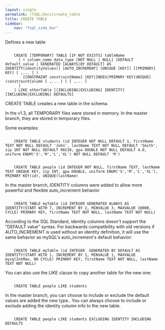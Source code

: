```yaml
---
layout: single
permalink: /fSQL/docs/create_table
title: CREATE TABLE
sidebar:
    nav: "fsql_side_bar"
---
```

<p>Defines a new table<p>

<pre><code class="sql">
    CREATE [TEMPORARY] TABLE [IF NOT EXISTS] tableName 
      [ ( column_name data_type [NOT NULL | NULL] [DEFAULT default_value | GENERATED [ALWAYS|BY DEFAULT] AS IDENTITY(identityValues)] [AUTO_INCREMENT] [UNIQUE [KEY]] [[PRIMARY] KEY] [ ,... ] )
        [CONSTRAINT constraintName] [KEY|INDEX|PRIMARY KEY|UNIQUE] (constraintColumn [ ,... ] ) [ ,... ] 
      ]
    | LIKE otherTable [[INCLUDING|EXCLUDING] IDENTITY] [INCLUDING|EXCLUDING] DEFAULTS]
</code></pre>

<p>CREATE TABLE creates a new table in the schema.</p>

<p>In the v1.3, all TEMPORARY files were stored in memory.  In the master branch, they are stored in temporary files.<p>

<p>Some examples:<p>

<pre><code class="sql">
    CREATE TABLE students (id INTEGER NOT NULL DEFAULT 1, firstName TEXT NOT NULL DEFAULT 'John', lastName TEXT NOT NULL DEFAULT 'Smith', zip INT NOT NULL DEFAULT 90210, gpa DOUBLE NOT NULL DEFAULT 4.0, uniform ENUM('S','M','L','XL') NOT NULL DEFAULT 'M')
</code></pre>

<pre><code class="sql">
    CREATE TABLE people (id INTEGER NOT NULL, firstName TEXT, lastName TEXT UNIQUE KEY, zip INT, gpa DOUBLE, uniform ENUM('S','M','L','XL'), PRIMARY KEY(id), UNIQUE(lastName)
</code></pre>

<p>In the master branch, IDENTITY columns were added to allow more powerful and flexible auto_increment behavior</p>

<pre><code class="sql">
    CREATE TABLE myTable (id INTEGER GENERATED ALWAYS AS IDENTITY(START WITH 7, INCREMENT BY 2, MINVALUE 3, MAXVALUE 10000, CYCLE) PRIMARY KEY, firstName TEXT NOT NULL, lastName TEXT NOT NULL)
</code></pre>

<p>According to the SQL Standard, identity columns doesn't support the "DEFAULT value" syntax.  For backwards compatibility with old versions if AUTO_INCREMENT is used without an identity definition,
it will use the same behavior as mySQL's auto_increment's default behavior:</p>

<pre><code class="sql">
    CREATE TABLE myTable (id INTEGER  GENERATED BY DEFAULT AS IDENTITY(START WITH 1, INCREMENT BY 1, MINVALUE 1, MAXVALUE mysqlIntMax, NO CYCLE) PRIMARY KEY, firstName TEXT NOT NULL, lastName TEXT NOT NULL)
</code></pre>

You can also use the LIKE clause to copy another table for the new one:

<pre><code class="sql">
    CREATE TABLE people LIKE students
</code></pre>

<p>In the master branch, you can choose to include or exclude the default values are added the new type..  You can always choose to include or exclude adding the identity column info to the new table.</p>

<pre><code class="sql">
    CREATE TABLE people LIKE students EXCLUDING IDENTITY INCLUDING DEFAULTS
</code></pre>
